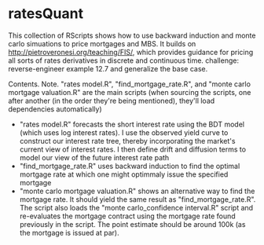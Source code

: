 # ratesQuant

This collection of RScripts shows how to use backward induction and monte carlo simuations to price mortgages and MBS. It builds on http://pietroveronesi.org/teaching/FIS/, which provides guidance for pricing all sorts of rates derivatives in discrete and continuous time. challenge: reverse-engineer example 12.7 and generalize the base case.

Contents. 
Note. "rates model.R", "find_mortgage_rate.R", and "monte carlo mortgage valuation.R" are the main scripts (when sourcing the scripts, one after another (in the order they're being mentioned), they'll load dependencies automatically)

- "rates model.R" forecasts the short interest rate using the BDT model (which uses log interest rates). I use the observed yield curve to construct our interest rate tree, thereby incorporating the market's current view of interest rates. I then define drift and diffusion terms to model our view of the future interest rate path
- "find_mortgage_rate.R" uses backward induction to find the optimal mortgage rate at which one might optimmaly issue the specified mortgage
- "monte carlo mortgage valuation.R" shows an alternative way to find the mortgage rate. It should yield the same result as "find_mortgage_rate.R". The script also loads the "monte carlo_confidence interval.R" script and re-evaluates the mortgage contract using the mortgage rate found previously in the script. The point estimate should be around 100k (as the mortgage is issued at par).
